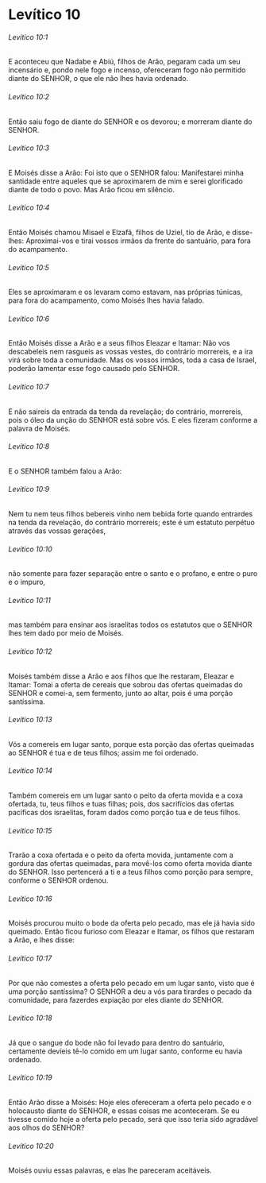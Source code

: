 # Levítico 10

###### Levítico 10:1

E aconteceu que Nadabe e Abiú, filhos de Arão, pegaram cada um seu incensário e, pondo nele fogo e incenso, ofereceram fogo não permitido diante do SENHOR, o que ele não lhes havia ordenado.

###### Levítico 10:2

Então saiu fogo de diante do SENHOR e os devorou; e morreram diante do SENHOR.

###### Levítico 10:3

E Moisés disse a Arão: Foi isto que o SENHOR falou: Manifestarei minha santidade entre aqueles que se aproximarem de mim e serei glorificado diante de todo o povo. Mas Arão ficou em silêncio.

###### Levítico 10:4

Então Moisés chamou Misael e Elzafã, filhos de Uziel, tio de Arão, e disse-lhes: Aproximai-vos e tirai vossos irmãos da frente do santuário, para fora do acampamento.

###### Levítico 10:5

Eles se aproximaram e os levaram como estavam, nas próprias túnicas, para fora do acampamento, como Moisés lhes havia falado.

###### Levítico 10:6

Então Moisés disse a Arão e a seus filhos Eleazar e Itamar: Não vos descabeleis nem rasgueis as vossas vestes, do contrário morrereis, e a ira virá sobre toda a comunidade. Mas os vossos irmãos, toda a casa de Israel, poderão lamentar esse fogo causado pelo SENHOR.

###### Levítico 10:7

E não saireis da entrada da tenda da revelação; do contrário, morrereis, pois o óleo da unção do SENHOR está sobre vós. E eles fizeram conforme a palavra de Moisés.

###### Levítico 10:8

E o SENHOR também falou a Arão:

###### Levítico 10:9

Nem tu nem teus filhos bebereis vinho nem bebida forte quando entrardes na tenda da revelação, do contrário morrereis; este é um estatuto perpétuo através das vossas gerações,

###### Levítico 10:10

não somente para fazer separação entre o santo e o profano, e entre o puro e o impuro,

###### Levítico 10:11

mas também para ensinar aos israelitas todos os estatutos que o SENHOR lhes tem dado por meio de Moisés.

###### Levítico 10:12

Moisés também disse a Arão e aos filhos que lhe restaram, Eleazar e Itamar: Tomai a oferta de cereais que sobrou das ofertas queimadas do SENHOR e comei-a, sem fermento, junto ao altar, pois é uma porção santíssima.

###### Levítico 10:13

Vós a comereis em lugar santo, porque esta porção das ofertas queimadas ao SENHOR é tua e de teus filhos; assim me foi ordenado.

###### Levítico 10:14

Também comereis em um lugar santo o peito da oferta movida e a coxa ofertada, tu, teus filhos e tuas filhas; pois, dos sacrifícios das ofertas pacíficas dos israelitas, foram dados como porção tua e de teus filhos.

###### Levítico 10:15

Trarão a coxa ofertada e o peito da oferta movida, juntamente com a gordura das ofertas queimadas, para movê-los como oferta movida diante do SENHOR. Isso pertencerá a ti e a teus filhos como porção para sempre, conforme o SENHOR ordenou.

###### Levítico 10:16

Moisés procurou muito o bode da oferta pelo pecado, mas ele já havia sido queimado. Então ficou furioso com Eleazar e Itamar, os filhos que restaram a Arão, e lhes disse:

###### Levítico 10:17

Por que não comestes a oferta pelo pecado em um lugar santo, visto que é uma porção santíssima? O SENHOR a deu a vós para tirardes o pecado da comunidade, para fazerdes expiação por eles diante do SENHOR.

###### Levítico 10:18

Já que o sangue do bode não foi levado para dentro do santuário, certamente devíeis tê-lo comido em um lugar santo, conforme eu havia ordenado.

###### Levítico 10:19

Então Arão disse a Moisés: Hoje eles ofereceram a oferta pelo pecado e o holocausto diante do SENHOR, e essas coisas me aconteceram. Se eu tivesse comido hoje a oferta pelo pecado, será que isso teria sido agradável aos olhos do SENHOR?

###### Levítico 10:20

Moisés ouviu essas palavras, e elas lhe pareceram aceitáveis.

